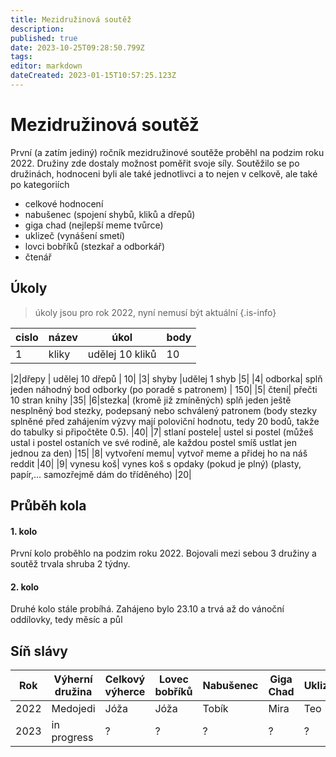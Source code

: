 ```yaml
---
title: Mezidružinová soutěž
description: 
published: true
date: 2023-10-25T09:28:50.799Z
tags: 
editor: markdown
dateCreated: 2023-01-15T10:57:25.123Z
---
```


# Mezidružinová soutěž

První (a zatím jediný) ročník mezidružinové soutěže proběhl na podzim roku 2022. Družiny zde dostaly možnost poměřit svoje síly.
Soutěžilo se po družinách, hodnoceni byli ale také jednotlivci a to nejen v celkově, ale také po kategoriích

- celkové hodnocení
- nabušenec (spojení shybů, kliků a dřepů)
 - giga chad (nejlepší meme tvůrce)
 - uklizeč (vynášení smetí)
 - lovci bobříků (stezkař a odborkář)
 - čtenář
 

## Úkoly

> úkoly jsou pro rok 2022, nyní nemusí být aktuální
{.is-info}

|cislo|název|úkol|body|
|-|--------| -----------|--|
|1|	kliky |	udělej 10 kliků	|10 |

|2|dřepy |	udělej 10 dřepů	| 10|
|3|	shyby	|udělej 1 shyb	|5|
|4|	odborka|	splň jeden náhodný bod odborky (po poradě s patronem) |	150|
|5|	čtení|	přečti 10 stran knihy	|35|
|6|stezka| (kromě již zmíněných)	splň jeden ještě nesplněný bod stezky, podepsaný nebo schválený patronem (body stezky splněné před zahájením výzvy mají poloviční hodnotu, tedy 20 bodů, takže do tabulky si připočtěte 0.5). 	|40|
|7|	stlaní postele|	ustel si postel (můžeš ustal i postel ostaních ve své rodině, ale každou postel smíš ustlat jen jednou za den)	|15|
|8|	vytvoření memu|	vytvoř meme a přidej ho na náš reddit	|40|
|9|	vynesu koš|	vynes koš s opdaky (pokud je plný) (plasty, papír,... samozřejmě dám do tříděného)	|20|

## Průběh kola

#### 1. kolo

První kolo proběhlo na podzim roku 2022. Bojovali mezi sebou 3 družiny a soutěž trvala shruba 2 týdny.

#### 2. kolo
Druhé kolo stále probíhá. Zahájeno bylo 23.10 a trvá až do vánoční oddílovky, tedy měsíc a půl

## Síň slávy

| Rok | Výherní  družina | Celkový výherce |Lovec bobříků| Nabušenec | Giga Chad | Uklizeč | Čtenář|
| ----- | ------- | ----- |-----| ---- | ---- | ---- | ----|
| 2022 | Medojedi | Jóža |Jóža| Tobík |Mira | Teo | Kuba|
| 2023 | in progress | ? | ? | ? | ? | ? | ?|


